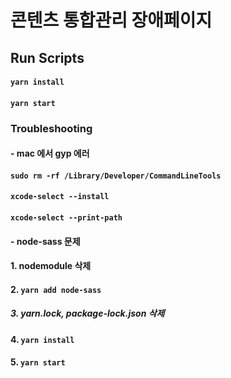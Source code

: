# 콘텐츠 통합관리 장애페이지

## Run Scripts

#### `yarn install`
#### `yarn start`

### Troubleshooting

#### - mac 에서 gyp 에러
#### `sudo rm -rf /Library/Developer/CommandLineTools`
#### `xcode-select --install`
#### `xcode-select --print-path`

#### - node-sass 문제
#### 1. nodemodule 삭제
#### 2. `yarn add node-sass`
##### 3. yarn.lock, package-lock.json 삭제
#### 4. `yarn install`
#### 5. `yarn start`